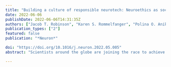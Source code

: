 ```yaml
---
title: "Building a culture of responsible neurotech: Neuroethics as socio-technical challenges"
date: 2022-06-06
publishDate: 2022-06-06T14:31:35Z
authors: ["Jacob T. Robinson", "Karen S. Rommelfanger", "Polina O. Anikeeva", "Arnelle Etienne", "Jennifer French", "Jennifer Gelinas", "Pulkit Grover", "Rosalind Picard"]
publication_types: ["2"]
featured: false
publication: "*Neuron*"

doi: "https://doi.org/10.1016/j.neuron.2022.05.005"
abstract: "Scientists around the globe are joining the race to achieve engineering feats to read, write, modulate, and interface with the human brain in a broadening continuum of invasive to non-invasive ways. The expansive implications of neurotechnology for our conception of health, mind, decision-making, and behavior has raised social and ethical considerations that are inextricable from neurotechnological progress. We propose 'socio-technical' challenges as a framing to integrate neuroethics into the engineering process. Intentionally aligning societal and engineering goals within this framework offers a way to maximize the positive impact of next-generation neurotechnologies on society."

---
```

